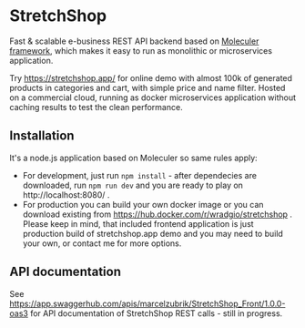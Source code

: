 # StretchShop
Fast &amp; scalable e-business REST API backend based on [Moleculer framework](https://moleculer.services/), which makes it easy to run as monolithic or microservices application.

Try https://stretchshop.app/ for online demo with almost 100k of generated products in categories and cart, with simple price and name filter. Hosted on a commercial cloud, running as docker microservices application without caching results to test the clean performance.

## Installation
It's a node.js application based on Moleculer so same rules apply:
* For development, just run ```npm install``` - after dependecies are downloaded, run ```npm run dev``` and you are ready to play on http://localhost:8080/ . 
* For production you can build your own docker image or you can download existing from https://hub.docker.com/r/wradgio/stretchshop . Please keep in mind, that included frontend application is just production build of stretchshop.app demo and you may need to build your own, or contact me for more options.

## API documentation
See https://app.swaggerhub.com/apis/marcelzubrik/StretchShop_Front/1.0.0-oas3 for API documentation of StretchShop REST calls - still in progress.
